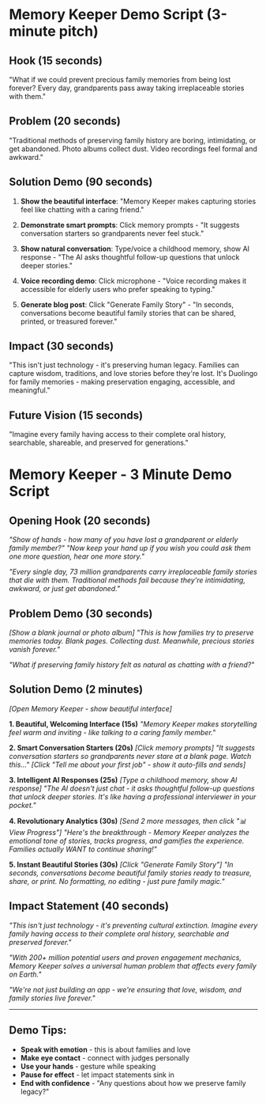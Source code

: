 # Memory Keeper Demo Script (3-minute pitch)

## Hook (15 seconds)
"What if we could prevent precious family memories from being lost forever? 
Every day, grandparents pass away taking irreplaceable stories with them."

## Problem (20 seconds) 
"Traditional methods of preserving family history are boring, intimidating, or get abandoned.
Photo albums collect dust. Video recordings feel formal and awkward."

## Solution Demo (90 seconds)
1. **Show the beautiful interface**: "Memory Keeper makes capturing stories feel like chatting with a caring friend."

2. **Demonstrate smart prompts**: Click memory prompts - "It suggests conversation starters so grandparents never feel stuck."

3. **Show natural conversation**: Type/voice a childhood memory, show AI response - "The AI asks thoughtful follow-up questions that unlock deeper stories."

4. **Voice recording demo**: Click microphone - "Voice recording makes it accessible for elderly users who prefer speaking to typing."

5. **Generate blog post**: Click "Generate Family Story" - "In seconds, conversations become beautiful family stories that can be shared, printed, or treasured forever."

## Impact (30 seconds)
"This isn't just technology - it's preserving human legacy. Families can capture wisdom, traditions, and love stories before they're lost. It's Duolingo for family memories - making preservation engaging, accessible, and meaningful."

## Future Vision (15 seconds)
"Imagine every family having access to their complete oral history, searchable, shareable, and preserved for generations."

# Memory Keeper - 3 Minute Demo Script

## Opening Hook (20 seconds)
*"Show of hands - how many of you have lost a grandparent or elderly family member?"*
*"Now keep your hand up if you wish you could ask them one more question, hear one more story."*

*"Every single day, 73 million grandparents carry irreplaceable family stories that die with them. Traditional methods fail because they're intimidating, awkward, or just get abandoned."*

## Problem Demo (30 seconds) 
*[Show a blank journal or photo album]*
*"This is how families try to preserve memories today. Blank pages. Collecting dust. Meanwhile, precious stories vanish forever."*

*"What if preserving family history felt as natural as chatting with a friend?"*

## Solution Demo (2 minutes)
*[Open Memory Keeper - show beautiful interface]*

**1. Beautiful, Welcoming Interface (15s)**
*"Memory Keeper makes storytelling feel warm and inviting - like talking to a caring family member."*

**2. Smart Conversation Starters (20s)**
*[Click memory prompts]*
*"It suggests conversation starters so grandparents never stare at a blank page. Watch this..."*
*[Click "Tell me about your first job" - show it auto-fills and sends]*

**3. Intelligent AI Responses (25s)**
*[Type a childhood memory, show AI response]*
*"The AI doesn't just chat - it asks thoughtful follow-up questions that unlock deeper stories. It's like having a professional interviewer in your pocket."*

**4. Revolutionary Analytics (30s)**
*[Send 2 more messages, then click "📊 View Progress"]*
*"Here's the breakthrough - Memory Keeper analyzes the emotional tone of stories, tracks progress, and gamifies the experience. Families actually WANT to continue sharing!"*

**5. Instant Beautiful Stories (30s)**
*[Click "Generate Family Story"]*
*"In seconds, conversations become beautiful family stories ready to treasure, share, or print. No formatting, no editing - just pure family magic."*

## Impact Statement (40 seconds)
*"This isn't just technology - it's preventing cultural extinction. Imagine every family having access to their complete oral history, searchable and preserved forever."*

*"With 200+ million potential users and proven engagement mechanics, Memory Keeper solves a universal human problem that affects every family on Earth."*

*"We're not just building an app - we're ensuring that love, wisdom, and family stories live forever."*

---
## Demo Tips:
- **Speak with emotion** - this is about families and love
- **Make eye contact** - connect with judges personally  
- **Use your hands** - gesture while speaking
- **Pause for effect** - let impact statements sink in
- **End with confidence** - "Any questions about how we preserve family legacy?"
